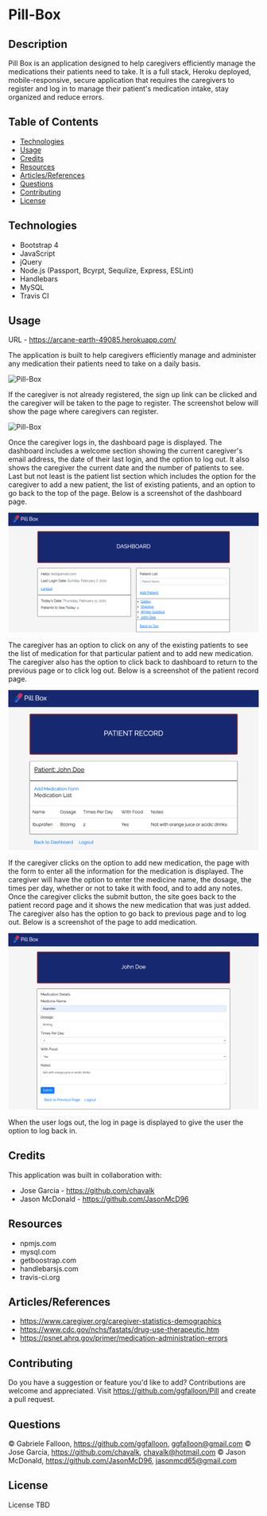 # Pill-Box

## Description

Pill Box is an application designed to help caregivers efficiently manage the medications their patients need to take. It is a full stack, Heroku deployed, mobile-responsive, secure application that requires the caregivers to register and log in to manage their patient's medication intake, stay organized and reduce errors.

## Table of Contents

* [Technologies](#technologies)
* [Usage](#usage)
* [Credits](#credits)
* [Resources](#resources)
* [Articles/References](#articles/references)
* [Questions](#questions)
* [Contributing](#contributing)
* [License](#license)

## Technologies
* Bootstrap 4
* JavaScript
* jQuery
* Node.js (Passport, Bcyrpt, Sequlize, Express, ESLint)
* Handlebars
* MySQL
* Travis CI

## Usage

URL - https://arcane-earth-49085.herokuapp.com/

The application is built to help caregivers efficiently manage and administer any medication their patients need to take on a daily basis.

![Pill-Box](./public/assets/images/landing.png)

If the caregiver is not already registered, the sign up link can be clicked and the caregiver will be taken to the page to register. The screenshot below will show the page where caregivers can register.

![Pill-Box](./public/assets/images/signup.png)

Once the caregiver logs in, the dashboard page is displayed. The dashboard includes a welcome section showing the current caregiver's email address, the date of their last login, and the option to log out. It also shows the caregiver the current date and the number of patients to see. Last but not least is the patient list section which includes the option for the caregiver to add a new patient, the list of existing patients, and an option to go back to the top of the page. Below is a screenshot of the dashboard page.

![Pill-Box](./public/assets/images/dashboard.png)

The caregiver has an option to click on any of the existing patients to see the list of medication for that particular patient and to add new medication. The caregiver also has the option to click back to dashboard to return to the previous page or to click log out. Below is a screenshot of the patient record page.

![Pill-Box](./public/assets/images/patientrecord.png)

If the caregiver clicks on the option to add new medication, the page with the form to enter all the information for the medication is displayed. The caregiver will have the option to enter the medicine name, the dosage, the times per day, whether or not to take it with food, and to add any notes. Once the caregiver clicks the submit button, the site goes back to the patient record page and it shows the new medication that was just added. The caregiver also has the option to go back to previous page and to log out. Below is a screenshot of the page to add medication.

![Pill-Box](./public/assets/images/addmed.png)

When the user logs out, the log in page is displayed to give the user the option to log back in.

## Credits

This application was built in collaboration with:
* Jose Garcia - https://github.com/chavalk
* Jason McDonald - https://github.com/JasonMcD96

## Resources

* npmjs.com
* mysql.com
* getboostrap.com
* handlebarsjs.com
* travis-ci.org

## Articles/References

* https://www.caregiver.org/caregiver-statistics-demographics
* https://www.cdc.gov/nchs/fastats/drug-use-therapeutic.htm
* https://psnet.ahrq.gov/primer/medication-administration-errors

## Contributing

Do you have a suggestion or feature you'd like to add? 
Contributions are welcome and appreciated. Visit https://github.com/ggfalloon/Pill and create a pull request.

## Questions

&copy; Gabriele Falloon, https://github.com/ggfalloon, ggfalloon@gmail.com
&copy; Jose Garcia, https://github.com/chavalk, chavalk@hotmail.com
&copy; Jason McDonald, https://github.com/JasonMcD96, jasonmcd65@gmail.com

## License

License TBD